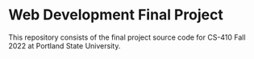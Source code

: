 # Web Development Final Project
This repository consists of the final project source code for CS-410 Fall 2022 at Portland State University.